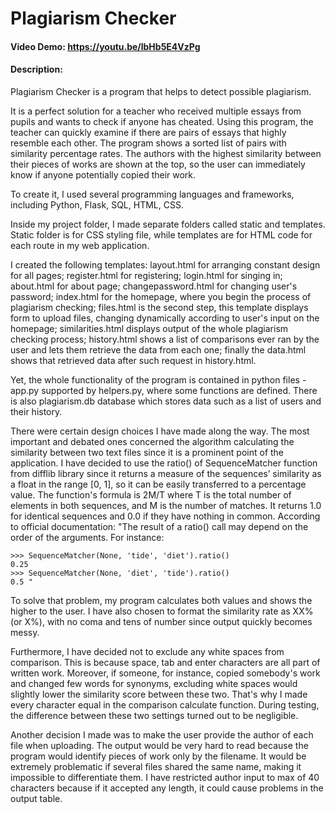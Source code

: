 # Plagiarism Checker
#### Video Demo: https://youtu.be/lbHb5E4VzPg
#### Description:
Plagiarism Checker is a program that helps to detect possible plagiarism.

It is a perfect solution for a teacher who received multiple essays from pupils and wants to check if anyone has cheated. Using this program, the teacher can quickly examine if there are pairs of essays that highly resemble each other. The program shows a sorted list of pairs with similarity percentage rates. The authors with the highest similarity between their pieces of works are shown at the top, so the user can immediately know if anyone potentially copied their work.

To create it, I used several programming languages and frameworks, including Python, Flask, SQL, HTML, CSS.

Inside my project folder, I made separate folders called static and templates. Static folder is for CSS styling file, while templates are for HTML code for each route in my web application.

I created the following templates: layout.html for arranging constant design for all pages; register.html for registering; login.html for singing in; about.html for about page; changepassword.html for changing user's password; index.html for the homepage, where you begin the process of plagiarism checking; files.html is the second step, this template displays form to upload files, changing dynamically according to user's input on the homepage; similarities.html displays output of the whole plagiarism checking process; history.html shows a list of comparisons ever ran by the user and lets them retrieve the data from each one; finally the data.html shows that retrieved data after such request in history.html.

Yet, the whole functionality of the program is contained in python files - app.py supported by helpers.py, where some functions are defined. There is also plagiarism.db database which stores data such as a list of users and their history.

There were certain design choices I have made along the way. The most important and debated ones concerned the algorithm calculating the similarity between two text files since it is a prominent point of the application. I have decided to use the ratio() of SequenceMatcher function from difflib library since it returns a measure of the sequences’ similarity as a float in the range [0, 1], so it can be easily transferred to a percentage value. The function's formula is 2M/T where T is the total number of elements in both sequences, and M is the number of matches. It returns 1.0 for identical sequences and 0.0 if they have nothing in common.
According to official documentation: "The result of a ratio() call may depend on the order of the arguments. For instance:
```
>>> SequenceMatcher(None, 'tide', 'diet').ratio()
0.25
>>> SequenceMatcher(None, 'diet', 'tide').ratio()
0.5 "
```
To solve that problem, my program calculates both values and shows the higher to the user. I have also chosen to format the similarity rate as XX% (or X%), with no coma and tens of number since output quickly becomes messy.

Furthermore, I have decided not to exclude any white spaces from comparison. This is because space, tab and enter characters are all part of written work. Moreover, if someone, for instance, copied somebody's work and changed few words for synonyms, excluding white spaces would slightly lower the similarity score between these two. That's why I made every character equal in the comparison calculate function. During testing, the difference between these two settings turned out to be negligible.

Another decision I made was to make the user provide the author of each file when uploading. The output would be very hard to read because the program would identify pieces of work only by the filename. It would be extremely problematic if several files shared the same name, making it impossible to differentiate them. I have restricted author input to max of 40 characters because if it accepted any length, it could cause problems in the output table.
